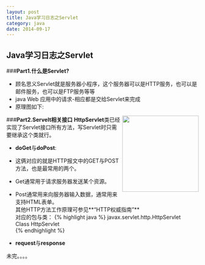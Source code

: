 ```yaml
---
layout: post
title: Java学习日志之Servlet
category: java
date: 2014-09-17
---
```

## Java学习日志之Servlet

###**Part1.什么是Servlet?**
- 顾名思义Servlet就是服务器小程序，这个服务器可以是HTTP服务，也可以是邮件服务，也可以是FTP服务等等
- java Web 应用中的请求-相应都是交给Servlet来完成
- 原理图如下: 
<img src="http://www.blogjava.net/images/blogjava_net/fancydeepin/myself/servlet.png" width="200px" height="200px" align="right"/>

###**Part2.Servelt相关接口**
    **HttpServlet**类已经实现了Servlet接口所有方法，写Servlet时只需要继承这个类就行。

- **doGet**与**doPost**:   
 - 这俩对应的就是HTTP报文中的GET与POST方法，也是最常用的两个。   
 - Get通常用于请求服务器发送某个资源。   
 - Post通常用来向服务器输入数据，通常用来支持HTML表单。   
 其他HTTP方法工作原理可参见**“HTTP权威指南”**      
    对应的包与类：
{% highlight java %}
    javax.servlet.http.HttpServlet   
    Class HttpServlet   
{% endhighlight %}   

- **request**与**response**

未完。。。。
